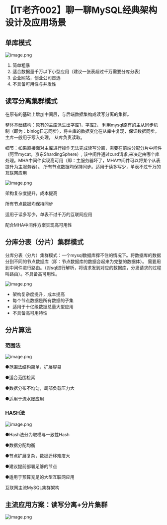 # 【IT老齐002】聊一聊MySQL经典架构设计及应用场景

## 单库模式



![image.png](https://curleyg-1311489005.cos.ap-shanghai.myqcloud.com/1658657731807-0b07f238-074b-4400-9381-067a3cf8c0c2.png)



1. 简单粗暴
2. 适合数据量千万以下小型应用（建议一张表超过千万需要分库分表）
3. 企业网站，创业公司首选
4. 不具备可用性与并发性

## 读写分离集群模式

在原有的基础上增加中间层，与后端数据集构成读写分离的集群。

整体基础结构：原有的主库派生出字库1，字库2， 利用mysql原有的主从同步机制（即为：binlog日志同步），将主库的数据变化在从库中复现，保证数据同步。主库一般用于写入处理， 从库负责读取。

细节：如果直接面对主库进行操作无法完成读写分离，需要在前端分配分片中间件（阿里mycat，京东ShardingSphere）, 该中间件通过curd请求,来决定由哪个库处理。MHA中间件实现高可用（即：主服务器坏了，MHA中间件可以将某个从表提升为主服务器）。 所有节点数据均保持同步。适用于读多写少，单表不过千万的互联网应用

![image.png](https://curleyg-1311489005.cos.ap-shanghai.myqcloud.com/1658657747351-ea85f8b5-0e46-43af-b37f-9822ec1ed6f0.png)



架构复杂度提升，成本提高

所有节点数据均保持同步

适用于读多写少，单表不过千万的互联网应用

配合MHA中间件方案实现高可用性



## 分库分表（分片）集群模式

分库分表（分片）集群模式：一个mysql数据库撑不住的情况下。将数据库的数据分到不同的节点数据库（即：节点数据库的数据合起来为完整的数据体）。 需要用到中间件进行路由。（对sql进行解析，将请求发到对应的数据库，分发请求的过程叫路由）。不具备高可用性。 



![image.png](https://curleyg-1311489005.cos.ap-shanghai.myqcloud.com/1658657767750-2fcd5746-0b06-4785-8de8-7186dfae52ff.png)



- 架构复杂度提升，成本提高
- 每个节点数据是所有数据的子集
- 适用于十亿级数据总量大型应用
- 不具备高可用特性

## 分片算法

### 范围法

![image.png](https://curleyg-1311489005.cos.ap-shanghai.myqcloud.com/1658657784264-ea0c10f8-631f-4338-9a46-2fe44ef90d3c.png)



●范围法结构简单，扩展容易

●适合范围检索

●数据分布不均匀，局部负载压力大

●适用于流水账应用

### HASH法

![image.png](https://curleyg-1311489005.cos.ap-shanghai.myqcloud.com/1658657797350-765ad6af-05a5-495a-a55b-59e1c21a907f.png)



●Hash法分为取模与一致性Hash

●数据分配均衡

●节点扩展复杂，数据迁移难度大

●建议提前部署足够的节点

●适用于预算充足的大型互联网应用

互联网主流MySQL集群架构

## 主流应用方案：读写分离+分片集群



![image.png](https://curleyg-1311489005.cos.ap-shanghai.myqcloud.com/1658657814140-318ca638-4ad4-4328-a4db-ebe65ef2ba89.png)
